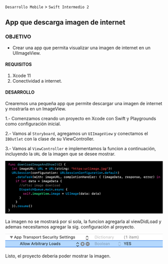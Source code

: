 `Desarrollo Mobile` > `Swift Intermedio 2`

## App que descarga imagen de internet

### OBJETIVO

- Crear una app que permita visualizar una imagen de internet en un UIImageView.

#### REQUISITOS

1. Xcode 11
2. Conectividad a internet.

#### DESARROLLO

Crearemos una pequeña app que permite descargar una imagen de internet y mostrarla en un ImageView.

1.- Comenzamos creando un proyecto en Xcode con Swift y Playgrounds como configuración inicial.

2.- Vamos al `Storyboard`, agregamos un `UIImageView` y conectamos el `IBOutlet` con la clase de su ViewController.

3.- Vamos al `ViewController` e implementamos la funcion a continuación, incluyendo la `URL` de la imagen que se desee mostrar.

![](0.png)

La imagen no se mostrará por si sola, la funcion agregarla al viewDidLoad y ademas necesitamos agregar la sig. configuración al proyecto.

![](1.png)

Listo, el proyecto deberia poder mostrar la imagen.